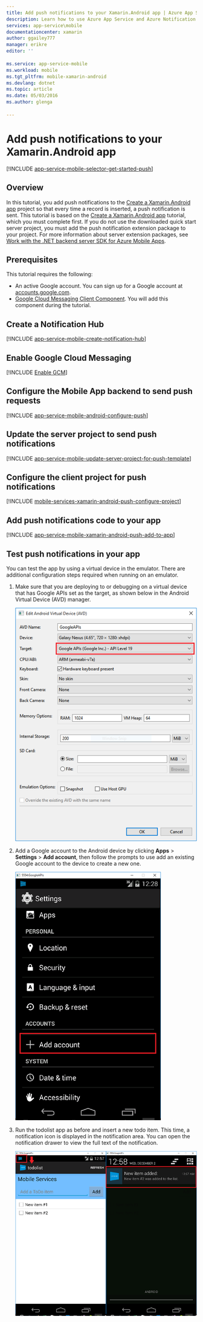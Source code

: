 ```yaml
---
title: Add push notifications to your Xamarin.Android app | Azure App Service
description: Learn how to use Azure App Service and Azure Notification Hubs to send push notifications to your Xamarin.Android app
services: app-service\mobile
documentationcenter: xamarin
author: ggailey777
manager: erikre
editor: ''

ms.service: app-service-mobile
ms.workload: mobile
ms.tgt_pltfrm: mobile-xamarin-android
ms.devlang: dotnet
ms.topic: article
ms.date: 05/03/2016
ms.author: glenga

---
```

# Add push notifications to your Xamarin.Android app
[!INCLUDE [app-service-mobile-selector-get-started-push](../../includes/app-service-mobile-selector-get-started-push.md)]

## Overview
In this tutorial, you add push notifications to the [Create a Xamarin.Android app](app-service-mobile-xamarin-android-get-started.md) project so that every time a record is inserted, a push notification is sent. This tutorial is based on the [Create a Xamarin.Android app](app-service-mobile-xamarin-android-get-started.md) tutorial, which you must complete first. If you do not use the downloaded quick start server project, you must add the push notification extension package to your project. For more information about server extension packages, see [Work with the .NET backend server SDK for Azure Mobile Apps](app-service-mobile-dotnet-backend-how-to-use-server-sdk.md).

## Prerequisites
This tutorial requires the following:

* An active Google account. You can sign up for a Google account at [accounts.google.com](http://go.microsoft.com/fwlink/p/?LinkId=268302).
* [Google Cloud Messaging Client Component](http://components.xamarin.com/view/GCMClient/). You will add this component during the tutorial.

## <a name="create-hub"></a>Create a Notification Hub
[!INCLUDE [app-service-mobile-create-notification-hub](../../includes/app-service-mobile-create-notification-hub.md)]

## <a id="register"></a>Enable Google Cloud Messaging
[!INCLUDE [Enable GCM](../../includes/mobile-services-enable-google-cloud-messaging.md)]

## Configure the Mobile App backend to send push requests
[!INCLUDE [app-service-mobile-android-configure-push](../../includes/app-service-mobile-android-configure-push.md)]

## <a id="update-server"></a>Update the server project to send push notifications
[!INCLUDE [app-service-mobile-update-server-project-for-push-template](../../includes/app-service-mobile-update-server-project-for-push-template.md)]

## <a id="configure-app"></a>Configure the client project for push notifications
[!INCLUDE [mobile-services-xamarin-android-push-configure-project](../../includes/mobile-services-xamarin-android-push-configure-project.md)]

## <a id="add-push"></a>Add push notifications code to your app
[!INCLUDE [app-service-mobile-xamarin-android-push-add-to-app](../../includes/app-service-mobile-xamarin-android-push-add-to-app.md)]

## <a name="test"></a>Test push notifications in your app
You can test the app by using a virtual device in the emulator. There are additional configuration steps required when running on an emulator.

1. Make sure that you are deploying to or debugging on a virtual device that has Google APIs set as the target, as shown below in the Android Virtual Device (AVD) manager.
   
    ![](./media/app-service-mobile-xamarin-android-get-started-push/google-apis-avd-settings.png)
2. Add a Google account to the Android device by clicking **Apps** > **Settings** > **Add account**, then follow the prompts to use add an existing Google account to the device to create a new one.
   
    ![](./media/app-service-mobile-xamarin-android-get-started-push/add-google-account.png)
3. Run the todolist app as before and insert a new todo item. This time, a notification icon is displayed in the notification area. You can open the notification drawer to view the full text of the notification.
   
    ![](./media/app-service-mobile-xamarin-android-get-started-push/android-notifications.png)

<!-- URLs. -->
[Xamarin.Android quickstart]: app-service-mobile-xamarin-android-get-started.md
[Create a Xamarin.Android app]: app-service-mobile-xamarin-android-get-started.md
[Google Cloud Messaging Client Component]: http://components.xamarin.com/view/GCMClient/
[Azure Mobile Services Component]: http://components.xamarin.com/view/azure-mobile-services/
